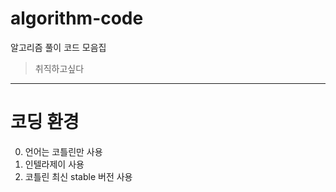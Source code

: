 # algorithm-code
알고리즘 풀이 코드 모음집

> 취직하고싶다

---

# 코딩 환경
0. 언어는 코틀린만 사용
1. 인텔라제이 사용
2. 코틀린 최신 stable 버전 사용
